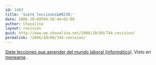 ```yaml
---
id: 1483
title: 'Siete lecciones&#8230;'
date: 2006-10-09T04:58:44+02:00
author: Chavalina
layout: revision
guid: http://www.wp.chavalina.net/2006/10/09/744-revision/
permalink: /2006/10/09/744-revision/
---
```

<a href="http://www.asinorum.com/blog/2006/03/las_siete_lecciones.html" target="_blank">Siete lecciones que aprender del mundo laboral (inform&aacute;tico)</a>. Visto en <a href="http://meneame.net/story/siete-lecciones-aprendi-mundo-laboral-informaticos" target="_blank">meneame</a> .